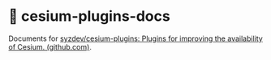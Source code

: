 # 📖 cesium-plugins-docs

Documents for [syzdev/cesium-plugins: Plugins for improving the availability of Cesium. (github.com)](https://github.com/syzdev/cesium-plugins).